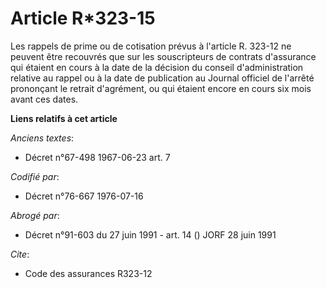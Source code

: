 # Article R*323-15

Les rappels de prime ou de cotisation prévus à l'article R. 323-12 ne peuvent être recouvrés que sur les souscripteurs de
contrats d'assurance qui étaient en cours à la date de la décision du conseil d'administration relative au rappel ou à la
date de publication au Journal officiel de l'arrêté prononçant le retrait d'agrément, ou qui étaient encore en cours six mois
avant ces dates.

**Liens relatifs à cet article**

_Anciens textes_:

  - Décret n°67-498 1967-06-23 art. 7

_Codifié par_:

  - Décret n°76-667 1976-07-16

_Abrogé par_:

  - Décret n°91-603 du 27 juin 1991 - art. 14 () JORF 28 juin 1991

_Cite_:

  - Code des assurances R323-12
